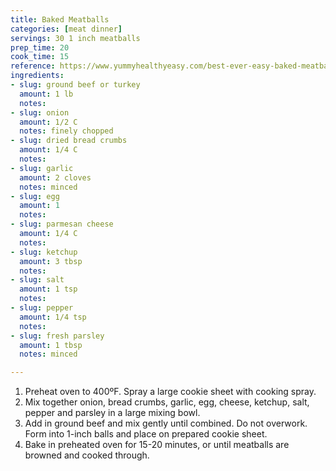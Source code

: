 ```yaml
---
title: Baked Meatballs
categories: [meat dinner]
servings: 30 1 inch meatballs
prep_time: 20
cook_time: 15
reference: https://www.yummyhealthyeasy.com/best-ever-easy-baked-meatballs/
ingredients:
- slug: ground beef or turkey
  amount: 1 lb
  notes:
- slug: onion
  amount: 1/2 C
  notes: finely chopped
- slug: dried bread crumbs
  amount: 1/4 C
  notes:
- slug: garlic
  amount: 2 cloves
  notes: minced
- slug: egg
  amount: 1
  notes:
- slug: parmesan cheese
  amount: 1/4 C
  notes:
- slug: ketchup
  amount: 3 tbsp
  notes:
- slug: salt
  amount: 1 tsp
  notes:
- slug: pepper
  amount: 1/4 tsp
  notes:
- slug: fresh parsley
  amount: 1 tbsp
  notes: minced

---
```


1. Preheat oven to 400ºF. Spray a large cookie sheet with cooking spray.
2. Mix together onion, bread crumbs, garlic, egg, cheese, ketchup, salt, pepper and parsley in a large mixing bowl.
3. Add in ground beef and mix gently until combined. Do not overwork. Form into 1-inch balls and place on prepared cookie sheet.
4. Bake in preheated oven for 15-20 minutes, or until meatballs are browned and cooked through.
